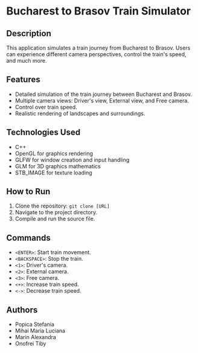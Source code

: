 # Bucharest to Brasov Train Simulator

## Description
This application simulates a train journey from Bucharest to Brasov. Users can experience different camera perspectives, control the train's speed, and much more.

## Features
- Detailed simulation of the train journey between Bucharest and Brasov.
- Multiple camera views: Driver's view, External view, and Free camera.
- Control over train speed.
- Realistic rendering of landscapes and surroundings.

## Technologies Used
- C++
- OpenGL for graphics rendering
- GLFW for window creation and input handling
- GLM for 3D graphics mathematics
- STB_IMAGE for texture loading

## How to Run
1. Clone the repository: `git clone [URL]`
2. Navigate to the project directory.
3. Compile and run the source file.

## Commands
- `<ENTER>`: Start train movement.
- `<BACKSPACE>`: Stop the train.
- `<1>`: Driver's camera.
- `<2>`: External camera.
- `<3>`: Free camera.
- `<+>`: Increase train speed.
- `<->`: Decrease train speed.

## Authors
- Popica Stefania
- Mihai Maria Luciana
- Marin Alexandra
- Onofrei Tiby


